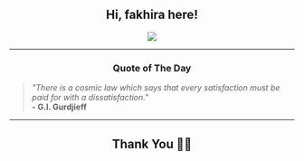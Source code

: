 <h2 align="center"> Hi, fakhira here!</h2>

<p align="center">
<a href="https://github.com/fakhiralkda" alt="github streak"><img src="https://dvst-streak.herokuapp.com/?user=fakhiralkda&theme=tokyonight&fire=DD472C"></a>
</p>

<hr>
<h3 align="center">Quote of The Day</h3>
<p align="center">
<blockquote>
<i>"There is a cosmic law which says that every satisfaction must be paid for with a dissatisfaction."</i>
<br>
<b>- G.I. Gurdjieff</b>
</blockquote>
</p>


<hr>
<h2 align="center">Thank You 🙏🏼</h2>

